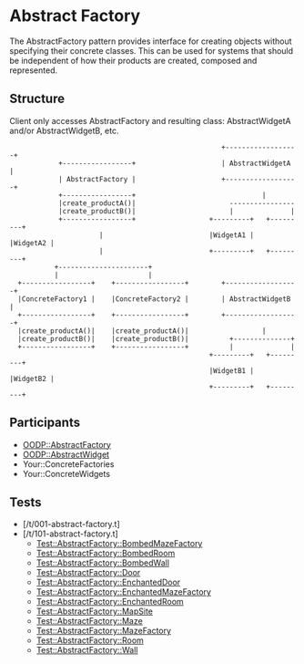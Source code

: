 Abstract Factory
================
The AbstractFactory pattern provides interface for creating objects
without specifying their concrete classes. This can be used for
systems that should be independent of how their products are created,
composed and represented. 

Structure
---------
Client only accesses AbstractFactory and resulting class: AbstractWidgetA
and/or AbstractWidgetB, etc.
```
                                                    +------------------+
            +-----------------+                     | AbstractWidgetA  |
            | AbstractFactory |                     +------------------+
            +-----------------+                               |         
            |create_productA()|                       ----------------  
            |create_productB()|                       |              |  
            +-----------------+                  +---------+   +---------+
                      |                          |WidgetA1 |   |WidgetA2 |
                      |                          +---------+   +---------+
           +----------------------+            
           |                      |            
  +-----------------+    +-----------------+        +------------------+
  |ConcreteFactory1 |    |ConcreteFactory2 |        | AbstractWidgetB  |
  +-----------------+    +-----------------+        +------------------+
  |create_productA()|    |create_productA()|                  |
  |create_productB()|    |create_productB()|          +--------------+
  +-----------------+    +-----------------+          |              |
                                                 +---------+   +---------+
                                                 |WidgetB1 |   |WidgetB2 |
                                                 +---------+   +---------+
```

Participants
------------
* [OODP::AbstractFactory](/lib/OODP/AbstractFactory.pm)
* [OODP::AbstractWidget](/lib/OODP/AbstractWidget.pm)
* Your::ConcreteFactories
* Your::ConcreteWidgets

Tests
-----
* [/t/001-abstract-factory.t]
* [/t/101-abstract-factory.t]
  * [Test::AbstractFactory::BombedMazeFactory](/t/lib/Test/AbstractFactory/BombedMazeFactory.pm)
  * [Test::AbstractFactory::BombedRoom](/t/lib/Test/AbstractFactory/BombedRoom.pm)
  * [Test::AbstractFactory::BombedWall](/t/lib/Test/AbstractFactory/BombedWall.pm)
  * [Test::AbstractFactory::Door](/t/lib/Test/AbstractFactory/Door.pm)
  * [Test::AbstractFactory::EnchantedDoor](/t/lib/Test/AbstractFactory/EnchantedDoor.pm)
  * [Test::AbstractFactory::EnchantedMazeFactory](/t/lib/Test/AbstractFactory/EnchantedMazeFactory.pm)
  * [Test::AbstractFactory::EnchantedRoom](/t/lib/Test/AbstractFactory/EnchantedRoom.pm)
  * [Test::AbstractFactory::MapSite](/t/lib/Test/AbstractFactory/MapSite.pm)
  * [Test::AbstractFactory::Maze](/t/lib/Test/AbstractFactory/Maze.pm)
  * [Test::AbstractFactory::MazeFactory](/t/lib/Test/AbstractFactory/MazeFactory.pm)
  * [Test::AbstractFactory::Room](/t/lib/Test/AbstractFactory/Room.pm)
  * [Test::AbstractFactory::Wall](/t/lib/Test/AbstractFactory/Wall.pm)
